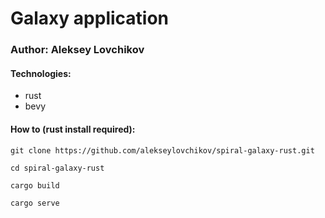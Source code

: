 # Galaxy application

### Author: Aleksey Lovchikov

#### Technologies:
- rust
- bevy

#### How to (rust install required):
```shell
git clone https://github.com/alekseylovchikov/spiral-galaxy-rust.git

cd spiral-galaxy-rust

cargo build

cargo serve
```
